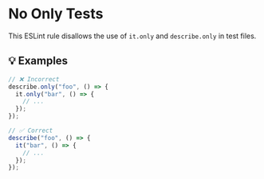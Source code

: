 # No Only Tests

This ESLint rule disallows the use of `it.only` and `describe.only` in test files.

## 💡 Examples

```js
// ❌ Incorrect
describe.only("foo", () => {
  it.only("bar", () => {
    // ...
  });
});
```

```js
// ✅ Correct
describe("foo", () => {
  it("bar", () => {
    // ...
  });
});
```
